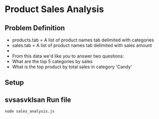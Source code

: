 Product Sales Analysis
======================

Problem Definition
--------
 * products.tab = A list of product names tab delimited with categories
 * sales.tab = A list of product names tab delimited with sales amount
 *   
 * From this data we'd like you to answer two questions:
 * What are the top 5 categories by sales
 * What is the top product by total sales in category 'Candy'

Setup
-----
svsasvklsan
Run file
--------
```bash
node sales_analysis.js
```
